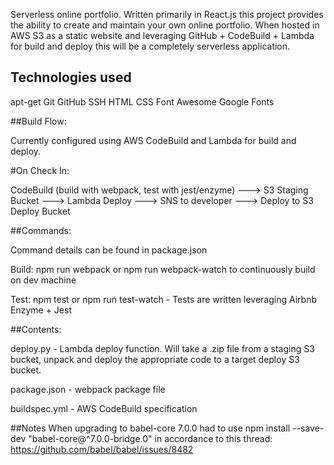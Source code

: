 Serverless online portfolio.   Written primarily in React.js this project provides the ability to create and maintain your own online portfolio.   When hosted in 
AWS S3 as a static website and leveraging GitHub + CodeBuild + Lambda for build and deploy this will be a completely serverless application.  




## Technologies used

apt-get
Git
GitHub
SSH
HTML
CSS
Font Awesome
Google Fonts

##Build Flow:

Currently configured using AWS CodeBuild and Lambda for build and deploy.  

#On Check In:

  CodeBuild (build with webpack, test with jest/enzyme) --->  S3 Staging Bucket --->  Lambda Deploy  ---> SNS to developer  ---> Deploy to S3 Deploy Bucket




##Commands:

Command details can be found in package.json

Build:   npm run webpack  or npm run webpack-watch to continuously build on dev machine

Test:   npm test or npm run test-watch  -  Tests are written leveraging Airbnb Enzyme + Jest


##Contents:

deploy.py  -  Lambda deploy function.   Will take a .zip file from a staging S3 bucket, unpack and deploy the appropriate code to a target deploy S3 bucket. 

package.json  -  webpack package file

buildspec.yml  -  AWS CodeBuild specification


##Notes
  When upgrading to babel-core 7.0.0 had to use npm install --save-dev "babel-core@^7.0.0-bridge.0" in accordance to this thread:  https://github.com/babel/babel/issues/8482
